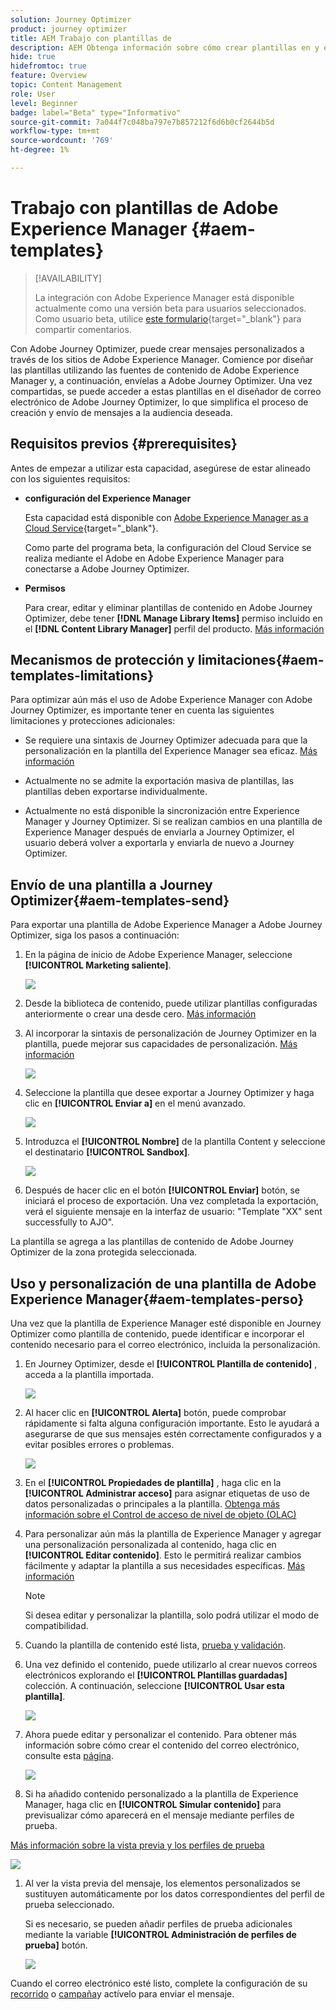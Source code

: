 ```yaml
---
solution: Journey Optimizer
product: journey optimizer
title: AEM Trabajo con plantillas de
description: AEM Obtenga información sobre cómo crear plantillas en y exportarlas a Journey Optimizer
hide: true
hidefromtoc: true
feature: Overview
topic: Content Management
role: User
level: Beginner
badge: label="Beta" type="Informativo"
source-git-commit: 7a044f7c048ba797e7b857212f6d6b0cf2644b5d
workflow-type: tm+mt
source-wordcount: '769'
ht-degree: 1%

---
```


# Trabajo con plantillas de Adobe Experience Manager {#aem-templates}

>[!AVAILABILITY]
>
>La integración con Adobe Experience Manager está disponible actualmente como una versión beta para usuarios seleccionados.
> Como usuario beta, utilice [este formulario](https://forms.office.com/pages/responsepage.aspx?id=Wht7-jR7h0OUrtLBeN7O4Wf0cbVTQ3tCpW_unE-w8-JUN1FaNlAzNkhPSUdaSkJXVFRCNTRJNVRFSy4u){target="_blank"} para compartir comentarios.

Con Adobe Journey Optimizer, puede crear mensajes personalizados a través de los sitios de Adobe Experience Manager. Comience por diseñar las plantillas utilizando las fuentes de contenido de Adobe Experience Manager y, a continuación, envíelas a Adobe Journey Optimizer. Una vez compartidas, se puede acceder a estas plantillas en el diseñador de correo electrónico de Adobe Journey Optimizer, lo que simplifica el proceso de creación y envío de mensajes a la audiencia deseada.

## Requisitos previos {#prerequisites}

Antes de empezar a utilizar esta capacidad, asegúrese de estar alineado con los siguientes requisitos:

* **configuración del Experience Manager**

   Esta capacidad está disponible con [Adobe Experience Manager as a Cloud Service](https://experienceleague.adobe.com/docs/experience-manager-cloud-service/content/overview/introduction.html){target="_blank"}.

   Como parte del programa beta, la configuración del Cloud Service se realiza mediante el Adobe en Adobe Experience Manager para conectarse a Adobe Journey Optimizer.

* **Permisos**

   Para crear, editar y eliminar plantillas de contenido en Adobe Journey Optimizer, debe tener **[!DNL Manage Library Items]** permiso incluido en el **[!DNL Content Library Manager]** perfil del producto. [Más información](../administration/ootb-product-profiles.md#content-library-manager)

## Mecanismos de protección y limitaciones{#aem-templates-limitations}

Para optimizar aún más el uso de Adobe Experience Manager con Adobe Journey Optimizer, es importante tener en cuenta las siguientes limitaciones y protecciones adicionales:

* Se requiere una sintaxis de Journey Optimizer adecuada para que la personalización en la plantilla del Experience Manager sea eficaz. [Más información](../personalization/personalization-syntax.md)

* Actualmente no se admite la exportación masiva de plantillas, las plantillas deben exportarse individualmente.

* Actualmente no está disponible la sincronización entre Experience Manager y Journey Optimizer. Si se realizan cambios en una plantilla de Experience Manager después de enviarla a Journey Optimizer, el usuario deberá volver a exportarla y enviarla de nuevo a Journey Optimizer.

## Envío de una plantilla a Journey Optimizer{#aem-templates-send}

Para exportar una plantilla de Adobe Experience Manager a Adobe Journey Optimizer, siga los pasos a continuación:

1. En la página de inicio de Adobe Experience Manager, seleccione **[!UICONTROL Marketing saliente]**.

   ![](assets/aem-outbound-menu.png)

1. Desde la biblioteca de contenido, puede utilizar plantillas configuradas anteriormente o crear una desde cero. [Más información](https://experienceleague.adobe.com/docs/experience-manager-65/authoring/authoring/managing-pages.html?lang=en#creating-a-new-page)

1. Al incorporar la sintaxis de personalización de Journey Optimizer en la plantilla, puede mejorar sus capacidades de personalización. [Más información](../personalization/personalization-syntax.md)

   ![](assets/aem_ajo_4.png)

1. Seleccione la plantilla que desee exportar a Journey Optimizer y haga clic en **[!UICONTROL Enviar a]** en el menú avanzado.

   ![](assets/aem-advanced-menu.png)

1. Introduzca el **[!UICONTROL Nombre]** de la plantilla Content y seleccione el destinatario **[!UICONTROL Sandbox]**.

   ![](assets/aem-send-template-settings.png)

1. Después de hacer clic en el botón **[!UICONTROL Enviar]** botón, se iniciará el proceso de exportación. Una vez completada la exportación, verá el siguiente mensaje en la interfaz de usuario: &quot;Template &quot;XX&quot; sent successfully to AJO&quot;.

La plantilla se agrega a las plantillas de contenido de Adobe Journey Optimizer de la zona protegida seleccionada.

## Uso y personalización de una plantilla de Adobe Experience Manager{#aem-templates-perso}

Una vez que la plantilla de Experience Manager esté disponible en Journey Optimizer como plantilla de contenido, puede identificar e incorporar el contenido necesario para el correo electrónico, incluida la personalización.

1. En Journey Optimizer, desde el **[!UICONTROL Plantilla de contenido]** , acceda a la plantilla importada.

   ![](assets/aem_ajo_1.png)

1. Al hacer clic en **[!UICONTROL Alerta]** botón, puede comprobar rápidamente si falta alguna configuración importante. Esto le ayudará a asegurarse de que sus mensajes estén correctamente configurados y a evitar posibles errores o problemas.

   ![](assets/aem_ajo_2.png)

1. En el **[!UICONTROL Propiedades de plantilla]** , haga clic en la **[!UICONTROL Administrar acceso]** para asignar etiquetas de uso de datos personalizadas o principales a la plantilla. [Obtenga más información sobre el Control de acceso de nivel de objeto (OLAC)](../administration/object-based-access.md)

1. Para personalizar aún más la plantilla de Experience Manager y agregar una personalización personalizada al contenido, haga clic en **[!UICONTROL Editar contenido]**. Esto le permitirá realizar cambios fácilmente y adaptar la plantilla a sus necesidades específicas. [Más información](get-started-email-design.md)

   >[!NOTE]
   >
   > Si desea editar y personalizar la plantilla, solo podrá utilizar el modo de compatibilidad.

1. Cuando la plantilla de contenido esté lista, [prueba y validación](content-templates.md#test-template).

1. Una vez definido el contenido, puede utilizarlo al crear nuevos correos electrónicos explorando el **[!UICONTROL Plantillas guardadas]** colección. A continuación, seleccione **[!UICONTROL Usar esta plantilla]**.

   ![](assets/aem_ajo_3.png)

1. Ahora puede editar y personalizar el contenido. Para obtener más información sobre cómo crear el contenido del correo electrónico, consulte esta [página](content-from-scratch.md).

   ![](assets/aem_ajo_5.png)

1. Si ha añadido contenido personalizado a la plantilla de Experience Manager, haga clic en **[!UICONTROL Simular contenido]** para previsualizar cómo aparecerá en el mensaje mediante perfiles de prueba.

[Más información sobre la vista previa y los perfiles de prueba](../email/preview.md)

   ![](assets/aem_ajo_6.png)

1. Al ver la vista previa del mensaje, los elementos personalizados se sustituyen automáticamente por los datos correspondientes del perfil de prueba seleccionado.

   Si es necesario, se pueden añadir perfiles de prueba adicionales mediante la variable **[!UICONTROL Administración de perfiles de prueba]** botón.

   ![](assets/aem_ajo_7.png)

Cuando el correo electrónico esté listo, complete la configuración de su [recorrido](../building-journeys/journey-gs.md) o [campaña](../campaigns/create-campaign.md)y actívelo para enviar el mensaje.
